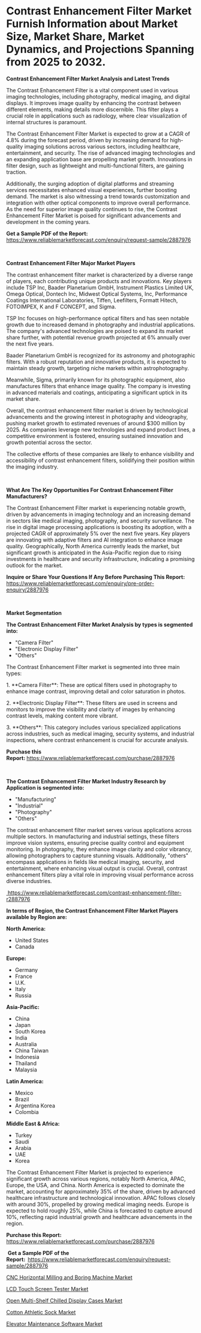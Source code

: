<p><h1>Contrast Enhancement Filter Market Furnish Information about Market Size, Market Share, Market Dynamics, and Projections Spanning from 2025 to 2032.</h1></p><p><strong>Contrast Enhancement Filter Market Analysis and Latest Trends</strong></p>
<p><p>The Contrast Enhancement Filter is a vital component used in various imaging technologies, including photography, medical imaging, and digital displays. It improves image quality by enhancing the contrast between different elements, making details more discernible. This filter plays a crucial role in applications such as radiology, where clear visualization of internal structures is paramount.</p><p>The Contrast Enhancement Filter Market is expected to grow at a CAGR of 4.8% during the forecast period, driven by increasing demand for high-quality imaging solutions across various sectors, including healthcare, entertainment, and security. The rise of advanced imaging technologies and an expanding application base are propelling market growth. Innovations in filter design, such as lightweight and multi-functional filters, are gaining traction.</p><p>Additionally, the surging adoption of digital platforms and streaming services necessitates enhanced visual experiences, further boosting demand. The market is also witnessing a trend towards customization and integration with other optical components to improve overall performance. As the need for superior image quality continues to rise, the Contrast Enhancement Filter Market is poised for significant advancements and development in the coming years.</p></p>
<p><strong>Get a Sample PDF of the Report:&nbsp;</strong> <a href="https://www.reliablemarketforecast.com/enquiry/request-sample/2887976?utm_campaign=1130&utm_medium=2&utm_source=Github&utm_content=ia&utm_term=14032025&utm_id=contrast-enhancement-filter">https://www.reliablemarketforecast.com/enquiry/request-sample/2887976</a></p>
<p>&nbsp;</p>
<p><strong>Contrast Enhancement Filter Major Market Players</strong></p>
<p><p>The contrast enhancement filter market is characterized by a diverse range of players, each contributing unique products and innovations. Key players include TSP Inc, Baader Planetarium GmbH, Instrument Plastics Limited UK, Omega Optical, Dontech Inc, Midwest Optical Systems, Inc, Performance Coatings International Laboratories, Tiffen, Leefilters, Formatt Hitech, FOTOIMPEX, K and F CONCEPT, and Sigma. </p><p>TSP Inc focuses on high-performance optical filters and has seen notable growth due to increased demand in photography and industrial applications. The company's advanced technologies are poised to expand its market share further, with potential revenue growth projected at 6% annually over the next five years.</p><p>Baader Planetarium GmbH is recognized for its astronomy and photographic filters. With a robust reputation and innovative products, it is expected to maintain steady growth, targeting niche markets within astrophotography. </p><p>Meanwhile, Sigma, primarily known for its photographic equipment, also manufactures filters that enhance image quality. The company is investing in advanced materials and coatings, anticipating a significant uptick in its market share. </p><p>Overall, the contrast enhancement filter market is driven by technological advancements and the growing interest in photography and videography, pushing market growth to estimated revenues of around $300 million by 2025. As companies leverage new technologies and expand product lines, a competitive environment is fostered, ensuring sustained innovation and growth potential across the sector. </p><p>The collective efforts of these companies are likely to enhance visibility and accessibility of contrast enhancement filters, solidifying their position within the imaging industry.</p></p>
<p>&nbsp;</p>
<p><strong>What Are The Key Opportunities For Contrast Enhancement Filter Manufacturers?</strong></p>
<p><p>The Contrast Enhancement Filter market is experiencing notable growth, driven by advancements in imaging technology and an increasing demand in sectors like medical imaging, photography, and security surveillance. The rise in digital image processing applications is boosting its adoption, with a projected CAGR of approximately 5% over the next five years. Key players are innovating with adaptive filters and AI integration to enhance image quality. Geographically, North America currently leads the market, but significant growth is anticipated in the Asia-Pacific region due to rising investments in healthcare and security infrastructure, indicating a promising outlook for the market.</p></p>
<p><strong>Inquire or Share Your Questions If Any Before Purchasing This Report:</strong> <a href="https://www.reliablemarketforecast.com/enquiry/pre-order-enquiry/2887976?utm_campaign=1130&utm_medium=2&utm_source=Github&utm_content=ia&utm_term=14032025&utm_id=contrast-enhancement-filter">https://www.reliablemarketforecast.com/enquiry/pre-order-enquiry/2887976</a></p>
<p>&nbsp;</p>
<p><strong>Market Segmentation</strong></p>
<p><strong>The Contrast Enhancement Filter Market Analysis by types is segmented into:</strong></p>
<p><ul><li>"Camera Filter"</li><li>"Electronic Display Filter"</li><li>"Others"</li></ul></p>
<p><p>The Contrast Enhancement Filter market is segmented into three main types: </p><p>1. **Camera Filter**: These are optical filters used in photography to enhance image contrast, improving detail and color saturation in photos.</p><p>2. **Electronic Display Filter**: These filters are used in screens and monitors to improve the visibility and clarity of images by enhancing contrast levels, making content more vibrant.</p><p>3. **Others**: This category includes various specialized applications across industries, such as medical imaging, security systems, and industrial inspections, where contrast enhancement is crucial for accurate analysis.</p></p>
<p><strong>Purchase this Report:&nbsp;</strong><a href="https://www.reliablemarketforecast.com/purchase/2887976?utm_campaign=1130&utm_medium=2&utm_source=Github&utm_content=ia&utm_term=14032025&utm_id=contrast-enhancement-filter">https://www.reliablemarketforecast.com/purchase/2887976</a></p>
<p>&nbsp;</p>
<p><strong>The Contrast Enhancement Filter Market Industry Research by Application is segmented into:</strong></p>
<p><ul><li>"Manufacturing"</li><li>"Industrial"</li><li>"Photography"</li><li>"Others"</li></ul></p>
<p><p>The contrast enhancement filter market serves various applications across multiple sectors. In manufacturing and industrial settings, these filters improve vision systems, ensuring precise quality control and equipment monitoring. In photography, they enhance image clarity and color vibrancy, allowing photographers to capture stunning visuals. Additionally, "others" encompass applications in fields like medical imaging, security, and entertainment, where enhancing visual output is crucial. Overall, contrast enhancement filters play a vital role in improving visual performance across diverse industries.</p></p>
<p><a href="https://www.reliablemarketforecast.com/contrast-enhancement-filter-r2887976?utm_campaign=1130&utm_medium=2&utm_source=Github&utm_content=ia&utm_term=14032025&utm_id=contrast-enhancement-filter">&nbsp;https://www.reliablemarketforecast.com/contrast-enhancement-filter-r2887976</a></p>
<p><strong>In terms of Region, the Contrast Enhancement Filter Market Players available by Region are:</strong></p>
<p>
    <p> <strong> North America: </strong>
        <ul>
            <li>United States</li>
            <li>Canada</li>
        </ul>
        </p> 
    <p> <strong> Europe: </strong>
        <ul>
            <li>Germany</li>
            <li>France</li>
            <li>U.K.</li>
            <li>Italy</li>
            <li>Russia</li>
        </ul>
        </p> 
    <p> <strong> Asia-Pacific: </strong>
        <ul>
            <li>China</li>
            <li>Japan</li>
            <li>South Korea</li>
            <li>India</li>
            <li>Australia</li>
            <li>China Taiwan</li>
            <li>Indonesia</li>
            <li>Thailand</li>
            <li>Malaysia</li>
        </ul>
        </p> 
    <p> <strong> Latin America: </strong>
        <ul>
            <li>Mexico</li>
            <li>Brazil</li>
            <li>Argentina Korea</li>
            <li>Colombia</li>
        </ul>
        </p> 
    <p> <strong> Middle East & Africa: </strong>
        <ul>
            <li>Turkey</li>
            <li>Saudi</li>
            <li>Arabia</li>
            <li>UAE</li>
            <li>Korea</li>
        </ul>
    </p>
    </p>
<p><p>The Contrast Enhancement Filter Market is projected to experience significant growth across various regions, notably North America, APAC, Europe, the USA, and China. North America is expected to dominate the market, accounting for approximately 35% of the share, driven by advanced healthcare infrastructure and technological innovation. APAC follows closely with around 30%, propelled by growing medical imaging needs. Europe is expected to hold roughly 25%, while China is forecasted to capture around 10%, reflecting rapid industrial growth and healthcare advancements in the region.</p></p>
<p><strong>Purchase this Report: </strong><a href="https://www.reliablemarketforecast.com/purchase/2887976?utm_campaign=1130&utm_medium=2&utm_source=Github&utm_content=ia&utm_term=14032025&utm_id=contrast-enhancement-filter">https://www.reliablemarketforecast.com/purchase/2887976</a></p>
<p>&nbsp;<strong>Get a Sample PDF of the Report:&nbsp;&nbsp;</strong><a href="https://www.reliablemarketforecast.com/enquiry/request-sample/2887976?utm_campaign=1130&utm_medium=2&utm_source=Github&utm_content=ia&utm_term=14032025&utm_id=contrast-enhancement-filter">https://www.reliablemarketforecast.com/enquiry/request-sample/2887976</a></p>
<p><strong></strong></p>
<p><p><a href="https://github.com/ertssmelov0/Market-Research-Report-List-1/blob/main/cnc-horizontal-milling-and-boring-machine-market.md?utm_campaign=1130&utm_medium=2&utm_source=Github&utm_content=ia&utm_term=14032025&utm_id=contrast-enhancement-filter">CNC Horizontal Milling and Boring Machine Market</a></p><p><a href="https://github.com/astadtetcha28/Market-Research-Report-List-1/blob/main/lcd-touch-screen-tester-market.md?utm_campaign=1130&utm_medium=2&utm_source=Github&utm_content=ia&utm_term=14032025&utm_id=contrast-enhancement-filter">LCD Touch Screen Tester Market</a></p><p><a href="https://github.com/ceranamaduvq/Market-Research-Report-List-1/blob/main/open-multi-shelf-chilled-display-cases-market.md?utm_campaign=1130&utm_medium=2&utm_source=Github&utm_content=ia&utm_term=14032025&utm_id=contrast-enhancement-filter">Open Multi-Shelf Chilled Display Cases Market</a></p><p><a href="https://github.com/sibellanikmn/Market-Research-Report-List-1/blob/main/cotton-athletic-sock-market.md?utm_campaign=1130&utm_medium=2&utm_source=Github&utm_content=ia&utm_term=14032025&utm_id=contrast-enhancement-filter">Cotton Athletic Sock Market</a></p><p><a href="https://github.com/heeildannas/Market-Research-Report-List-1/blob/main/elevator-maintenance-software-market.md?utm_campaign=1130&utm_medium=2&utm_source=Github&utm_content=ia&utm_term=14032025&utm_id=contrast-enhancement-filter">Elevator Maintenance Software Market</a></p></p>
